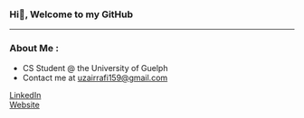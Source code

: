 ### Hi👋, Welcome to my GitHub
---

### About Me :
- CS Student @ the University of Guelph
- Contact me at uzairrafi159@gmail.com
<!-- - Resume: 
file:///C:/Users/Uzair/Downloads/Uzair_Rafi___Resume-2.pdf -->

<div>
  <a href="https://www.linkedin.com/in/uzairrafi">
    LinkedIn
  </a>
 </div> 
 <div>
  <a href="https://uzrafi.dev/">
  Website
  </a>
</div>






<!--
**uzrafi/uzrafi** is a ✨ _special_ ✨ repository because its `README.md` (this file) appears on your GitHub profile.

Here are some ideas to get you started:

- 🔭 I’m currently working on ...
- 🌱 I’m currently learning ...
- 👯 I’m looking to collaborate on ...
- 🤔 I’m looking for help with ...
- 💬 Ask me about ...
- 📫 How to reach me: ...
- 😄 Pronouns: ...
- ⚡ Fun fact: ...
-->
